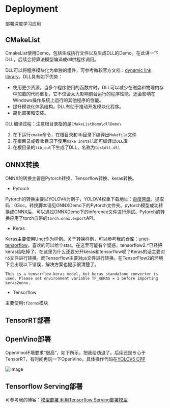 # Deployment

部署深度学习应用


## CMakeList

CmakeList使用Demo，包括生成执行文件以及生成DLL的Demo。在此讲一下DLL，后续会将算法模型编译成dll供程序调用。

DLL可以将程序模块化为单独的组件，可参考微软官方文档：[dynamic link library](https://docs.microsoft.com/zh-cn/troubleshoot/windows-client/deployment/dynamic-link-library)，DLL具有如下优势：

- 使用更少资源。当多个程序使用的函数库时，DLL可以减少在磁盘和物理内存中加载的代码重复。它不仅会太大影响前台运行的程序性能，还会影响在Windows操作系统上运行的其他程序的性能。
- 提升模块化体系结构。DLL有助于推动开发模块化程序。
- 简化部署和安装。

DLL编译过程：注意根目录指的是`CMakeListDemo\dllDemo\`
1. 在下运行`cmake`命令，在根目录和lib目录下编译出`Makefile`文件
2. 在根目录或者lib目录下使用`make install`即可编译出`DLL`库
3. 在根目录的`lib_out`下生成了DLL，名称为`testdll.dll`


## ONNX转换

ONNX的转换主要是Pytorch转换、Tensorflow转换、keras转换。

- Pytorch

Pytorch的转换主要以YOLOV4为例子，YOLOV4权重下载地址：[百度网盘](https://pan.baidu.com/s/1RbVt1Y1eCxNZJjq5-wHUBg)，提取码：03cc。转换脚本请见ONNXDemo下的Pytorch文件夹。pytorch模型成功转换成ONNX后，可以通过ONNXDemo下的inference文件进行测试。Pytorch的转换应用了torch自带的`torch.onnx.export`API。

- Keras

Keras主要使用Unet作为样例。关于转换样例，可以参考我的仓库：[unet-tensorflow](https://github.com/RyanCCC/unet-tensorflow)，喜欢的可以给个star。在这里可能有个疑惑，tensorflow2.\*已经把keras给吃掉了，在这里为什么还要分开keras和tensorflow呢？Keras的话主要对`h5`文件进行转换。而Tensorflow主要对`pb`文件进行转换。在TensorFlow2的环境下会出现以下错误，解决方案也提示很清楚了。

```
This is a tensorflow keras model, but keras standalone converter is used. Please set environment variable TF_KERAS = 1 before importing keras2onnx.
```
- Tensorflow

主要使用`tf2onnx`模块

## TensorRT部署



## OpenVino部署

OpenVino环境要求“很高”，如下所示，把我给劝退了。后续还是专心于TensorRT，有时间再玩一下OpenVino。具体操作代码在[YOLOV5 CPP](https://github.com/RyanCCC/Deployment/tree/main/YOLOV5/yolov5_cpp)

![image](https://user-images.githubusercontent.com/27406337/176431886-1d6f9606-62f4-43b9-b411-8dad772f1dcd.png)


## Tensorflow Serving部署

可参考我的博客：[模型部署 利用Tensorflow Serving部署模型](https://blog.csdn.net/u012655441/article/details/125332182)
